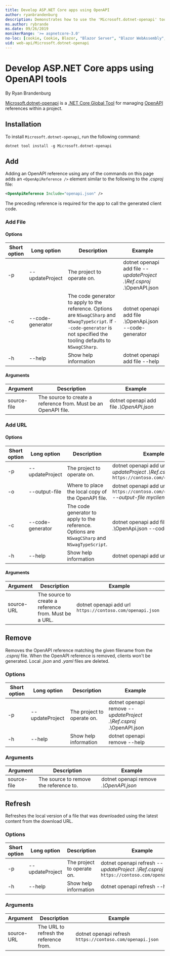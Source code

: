 ```yaml
---
title: Develop ASP.NET Core apps using OpenAPI
author: ryanbrandenburg
description: Demonstrates how to use the 'Microsoft.dotnet-openapi' tool to add references to OpenAPI files.
ms.author: rybrande
ms.date: 09/26/2019
monikerRange: '>= aspnetcore-3.0'
no-loc: [cookie, Cookie, Blazor, "Blazor Server", "Blazor WebAssembly", "Identity", "Let's Encrypt", Razor, SignalR]
uid: web-api/Microsoft.dotnet-openapi
---
```

# Develop ASP.NET Core apps using OpenAPI tools

By Ryan Brandenburg

[Microsoft.dotnet-openapi](https://www.nuget.org/packages/Microsoft.dotnet-openapi) is a [.NET Core Global Tool](/dotnet/core/tools/global-tools) for managing [OpenAPI](https://github.com/OAI/OpenAPI-Specification) references within a project.

## Installation

To install `Microsoft.dotnet-openapi`, run the following command:

```dotnetcli
dotnet tool install -g Microsoft.dotnet-openapi
```

## Add

Adding an OpenAPI reference using any of the commands on this page adds an `<OpenApiReference />` element similar to the following to the *.csproj* file:

```xml
<OpenApiReference Include="openapi.json" />
```

The preceding reference is required for the app to call the generated client code.

<!-- TODO: Restore after https://github.com/dotnet/AspNetCore/issues/12738
### Add Project

#### Options

| Short option | Long option | Description | Example |
|-------|------|-------|---------|
| -p|--project | The project to operate on. |dotnet openapi add project *--project .\Ref.csproj* ../Ref/ProjRef.csproj |

#### Arguments

|  Argument  | Description | Example |
|-------------|-------------|---------|
| source-file | The source to create a reference from. Must be a project file. |dotnet openapi add project *../Ref/ProjRef.csproj* | -->

### Add File

#### Options

| Short option| Long option| Description | Example |
|-------|------|-------|---------|
| -p|--updateProject | The project to operate on. |dotnet openapi add file *--updateProject .\Ref.csproj* .\OpenAPI.json |
| -c|--code-generator| The code generator to apply to the reference. Options are `NSwagCSharp` and `NSwagTypeScript`. If `--code-generator` is not specified the tooling defaults to `NSwagCSharp`.|dotnet openapi add file .\OpenApi.json --code-generator
| -h|--help|Show help information|dotnet openapi add file --help|

#### Arguments

|  Argument  | Description | Example |
|-------------|-------------|---------|
| source-file | The source to create a reference from. Must be an OpenAPI file. |dotnet openapi add file *.\OpenAPI.json* |

### Add URL

#### Options

| Short option| Long option| Description | Example |
|-------|------|-------------|---------|
| -p|--updateProject | The project to operate on. |dotnet openapi add url *--updateProject .\Ref.csproj* `https://contoso.com/openapi.json` |
| -o|--output-file | Where to place the local copy of the OpenAPI file. |dotnet openapi add url `https://contoso.com/openapi.json` *--output-file myclient.json* |
| -c|--code-generator| The code generator to apply to the reference. Options are `NSwagCSharp` and `NSwagTypeScript`. |dotnet openapi add file .\OpenApi.json --code-generator
| -h|--help|Show help information|dotnet openapi add url --help|

#### Arguments

|  Argument  | Description | Example |
|-------------|-------------|---------|
| source-URL | The source to create a reference from. Must be a URL. |dotnet openapi add url `https://contoso.com/openapi.json` |

## Remove

Removes the OpenAPI reference matching the given filename from the *.csproj* file. When the OpenAPI reference is removed, clients won't be generated. Local *.json* and *.yaml* files are deleted.

### Options

| Short option| Long option| Description| Example |
|-------|------|------------|---------|
| -p|--updateProject | The project to operate on. |dotnet openapi remove *--updateProject .\Ref.csproj* .\OpenAPI.json |
| -h|--help|Show help information|dotnet openapi remove --help|

### Arguments

|  Argument  | Description| Example |
| ------------|------------|---------|
| source-file | The source to remove the reference to. |dotnet openapi remove *.\OpenAPI.json* |

## Refresh

Refreshes the local version of a file that was downloaded using the latest content from the download URL.

### Options

| Short option| Long option| Description | Example |
|-------|------|-------------|---------|
| -p|--updateProject | The project to operate on. | dotnet openapi refresh *--updateProject .\Ref.csproj* `https://contoso.com/openapi.json` |
| -h|--help|Show help information|dotnet openapi refresh --help|

### Arguments

|  Argument  | Description | Example |
| ------------|-------------|---------|
| source-URL | The URL to refresh the reference from. | dotnet openapi refresh `https://contoso.com/openapi.json` |
